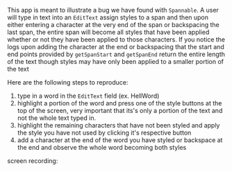 This app is meant to illustrate a bug we have found with `Spannable`. A user will type in text into an `EditText` assign styles to a span and then upon either entering a character at the very end of the span or backspacing the last span, the entire span will become all styles that have been applied whether or not they have been applied to those characters. If you notice the logs upon adding the character at the end or backspacing that the start and end points provided by `getSpanStart` and `getSpanEnd` return the entire length of the text though styles may have only been applied to a smaller portion of the text

Here are the following steps to reproduce:
1. type in a word in the `EditText` field (ex. HellWord)
2. highlight a portion of the word and press one of the style buttons at the top of the screen, very important that its's only a portion of the text and not the whole text typed in.
3. highlight the remaining characters that have not been styled and apply the style you have not used by clicking it's respective button
4. add a character at the end of the word you have styled or backspace at the end and observe the whole word becoming both styles


screen recording:
